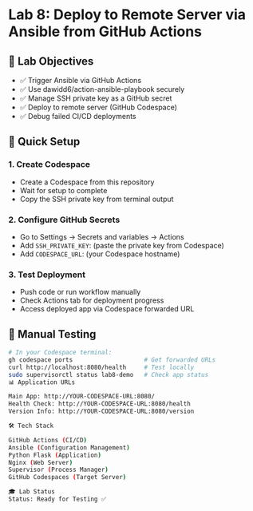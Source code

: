 # Lab 8: Deploy to Remote Server via Ansible from GitHub Actions

## 🎯 Lab Objectives
- ✅ Trigger Ansible via GitHub Actions
- ✅ Use dawidd6/action-ansible-playbook securely
- ✅ Manage SSH private key as a GitHub secret
- ✅ Deploy to remote server (GitHub Codespace)
- ✅ Debug failed CI/CD deployments

## 🚀 Quick Setup

### 1. Create Codespace
- Create a Codespace from this repository
- Wait for setup to complete
- Copy the SSH private key from terminal output

### 2. Configure GitHub Secrets
- Go to Settings → Secrets and variables → Actions
- Add `SSH_PRIVATE_KEY`: (paste the private key from Codespace)
- Add `CODESPACE_URL`: (your Codespace hostname)

### 3. Test Deployment
- Push code or run workflow manually
- Check Actions tab for deployment progress
- Access deployed app via Codespace forwarded URL

## 🔧 Manual Testing

```bash
# In your Codespace terminal:
gh codespace ports                    # Get forwarded URLs
curl http://localhost:8080/health     # Test locally
sudo supervisorctl status lab8-demo   # Check app status
📊 Application URLs

Main App: http://YOUR-CODESPACE-URL:8080/
Health Check: http://YOUR-CODESPACE-URL:8080/health
Version Info: http://YOUR-CODESPACE-URL:8080/version

🛠️ Tech Stack

GitHub Actions (CI/CD)
Ansible (Configuration Management)
Python Flask (Application)
Nginx (Web Server)
Supervisor (Process Manager)
GitHub Codespaces (Target Server)

🎓 Lab Status
Status: Ready for Testing ✅

